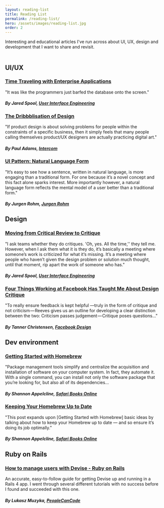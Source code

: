 ```yaml
---
layout: reading-list
title: Reading List
permalink: /reading-list/
hero: /assets/images/reading-list.jpg
order: 2
---
```


Interesting and educational articles I've run across about UI, UX, design and development that I want to share and revisit.
<br>
<br>

## UI/UX

### [Time Traveling with Enterprise Applications](https://medium.com/ux-immersion-interactions/time-traveling-with-enterprise-applications-5a6a8468f147#.g2orcmmoe "Time Traveling with Enterprise Applications")

"It was like the programmers just barfed the database onto the screen."

##### By Jared Spool, [User Interface Engineering](https://www.uie.com/ "User Interface Engineering")


### [The Dribbblisation of Design](https://blog.intercom.io/the-dribbblisation-of-design/ "The Dribbblisation of Design")

"If product design is about solving problems for people within the constraints of a specific business, then it simply feels that many people calling themselves product/UX designers are actually practicing digital art."

##### By Paul Adams, [Intercom](https://www.intercom.io/ "Intercom")


### [UI Pattern: Natural Language Form](http://www.jroehm.com/2014/01/ui-pattern-natural-language-form/ "UI Pattern: Natural Language Form")

"It’s easy to see how a sentence, written in natural language, is more engaging than a traditional form. For one because it’s a novel concept and this fact alone sparks interest. More importantly however, a natural language form reflects the mental model of a user better than a traditional form."

##### By Jurgen Rohm, [Jurgen Rohm](http://www.jroehm.com/ "Jurgen Rohm")



## Design

### [Moving from Critical Review to Critique](https://www.uie.com/brainsparks/2011/10/27/moving-from-critical-review-to-critique/ "Moving from Critical Review to Critique")

"I ask teams whether they do critiques. 'Oh, yes. All the time,'' they tell me. However, when I ask them what it is they do, it’s basically a meeting where someone’s work is criticized for what it’s missing. It’s a meeting where people who haven’t given the design problem or solution much thought, until that moment, rip apart the work of someone who has."

##### By Jared Spool, [User Interface Engineering](https://www.uie.com/ "User Interface Engineering")


### [Four Things Working at Facebook Has Taught Me About Design Critique](https://medium.com/facebook-design/critique-is-an-important-part-of-any-design-process-whether-you-work-as-part-of-a-team-or-solo-ef3dcb299ce3#.44yuxt3mv "Four Things Working at Facebook Has Taught Me About Design Critique")

"To really ensure feedback is kept helpful —truly in the form of critique and not criticism — Reeves gives us an outline for developing a clear distinction between the two: Criticism passes judgement — Critique poses questions..."

##### By Tanner Christensen, [Facebook Design](https://medium.com/facebook-design "Facebook Design")




## Dev environment

### [Getting Started with Homebrew](https://www.safaribooksonline.com/blog/2014/03/03/homebrew/ "Getting Started with Homebrew")
"Package management tools simplify and centralize the acquisition and installation of software on your computer system. In fact, they automate it. With a single command, you can install not only the software package that you’re looking for, but also all of its dependencies...

##### By Shannon Appelcline, [Safari Books Online](https://www.safaribooksonline.com/blog/ "Safari Books Online")


### [Keeping Your Homebrew Up to Date](https://www.safaribooksonline.com/blog/2014/03/18/keeping-homebrew-date/ "Keeping Your Homebrew Up to Date")
"This post expands upon [Getting Started with Homebrew] basic ideas by talking about how to keep your Homebrew up to date — and so ensure it’s doing its job optimally."

##### By Shannon Appelcline, [Safari Books Online](https://www.safaribooksonline.com/blog/ "Safari Books Online")



## Ruby on Rails

### [How to manage users with Devise - Ruby on Rails](http://www.peoplecancode.com/tutorials/how-to-manage-users-with-devise-ruby-on-rails "How to manage users with Devise - Ruby on Rails")
An accurate, easy-to-follow guide for getting Devise up and running in a Rails 4 app. I went through several different tutorials with no success before I found and succeeded with this one.

##### By Lukasz Muzyka, [PeopleCanCode](http://www.peoplecancode.com/ "PeopleCanCode")
